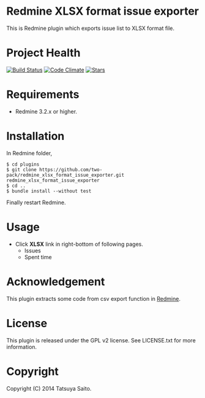 Redmine XLSX format issue exporter
==================================

This is Redmine plugin which exports issue list to XLSX format file.


Project Health
==============
[![Build Status](https://travis-ci.org/two-pack/redmine_xlsx_format_issue_exporter.svg?branch=master)](https://travis-ci.org/two-pack/redmine_xlsx_format_issue_exporter) [![Code Climate](https://codeclimate.com/github/two-pack/redmine_xlsx_format_issue_exporter.png)](https://codeclimate.com/github/two-pack/redmine_xlsx_format_issue_exporter) [![Stars](https://img.shields.io/redmine/plugin/stars/redmine_xlsx_format_issue_exporter.svg)](https://www.redmine.org/plugins/redmine_xlsx_format_issue_exporter)

Requirements
============

* Redmine 3.2.x or higher.

Installation
============

In Redmine folder,
```
$ cd plugins
$ git clone https://github.com/two-pack/redmine_xlsx_format_issue_exporter.git redmine_xlsx_format_issue_exporter
$ cd ..
$ bundle install --without test
```
Finally restart Redmine.

Usage
=====
* Click **XLSX** link in right-bottom of following pages.
  * Issues
  * Spent time

Acknowledgement
===============

This plugin extracts some code from csv export function in [Redmine](http://www.redmine.org/).

License
=========

This plugin is released under the GPL v2 license. See LICENSE.txt for more information.

Copyright
=========

Copyright (C) 2014 Tatsuya Saito.
